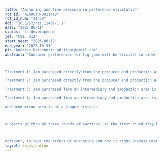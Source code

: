 ```yaml
---
title: "Anchoring and time pressure in preference elicitation"
rct_id: "AEARCTR-0011468"
rct_id_num: "11468"
doi: "10.1257/rct.11468-1.1"
date: "2023-06-11"
status: "in_development"
jel: "C91, D12"
start_year: "2023-06-12"
end_year: "2023-10-31"
pi: "Andreas Drichoutis adrihout@gmail.com"
abstract: "Consumer preferences for fig jams will be elicited in order to estimate WTP values associated with attributes of Short Food Supply Chains (SFSC), namely related to number of intermediaries and distance from the production area. Subjects are recruited from the population of Athens, Greece and participate in a second price auction where they bid to buy 400 gr of a jar of fig jam. Subjects are randomly assigned to one of the following treatments, where we vary on a between-subjects basis the jams available for auction. Subjects bid simultaneously for two of the jams:

Treatment 1: Jam purchased directly from the producer and production area is at a Shorter distance vs. Jam purchased from an intermediary and production area is at a Shorter distance
Treatment 2: Jam purchased directly from the producer and production area is at a Shorter distance vs. Jam purchased directly from the producer and production area is at a Longer distance
Treatment 3: Jam purchased from an intermediary and production area is at a Longer distance vs. Jam purchased from an intermediary and production area is at a Shorter distance
Treatment 4: Jam purchased from an intermediary and production area is at a Longer distance vs. Jam purchased directly from the producer 
and production area is at a Longer distance

Subjects go through three rounds of auctions. In the first round they have no information about the attributes of the jams and they are asked to bid based on appearance only. In Round 2, they receive information about the jams and in Round 3 they get to taste the jams before they bid.

Moreover, to test the effect of anchoring and how it might prevail with time pressure, subjects receive a randomly determined initial bid. They are then given either a short amount of time to adjust their bid or a longer amount of time to adjust it with the understanding that if time expires, the standing bid is the binding bid. Subjects will be randomly assigned to a time limit of 20, 30, 40 or 50 seconds, which will remain constant across all rounds."
layout: registration
---
```


